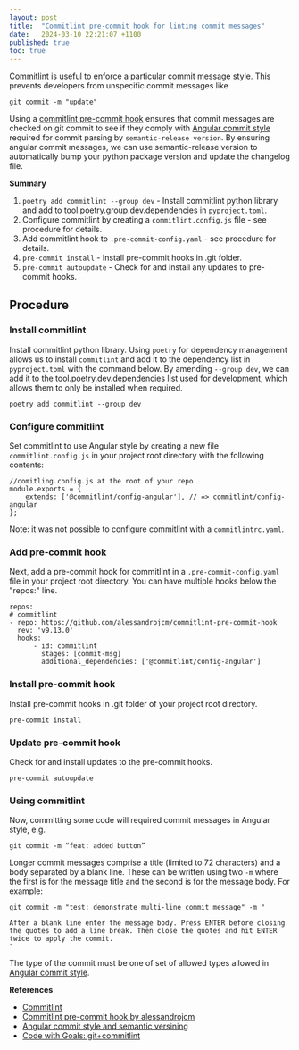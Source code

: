 ```yaml
---
layout: post
title:  "Commitlint pre-commit hook for linting commit messages"
date:   2024-03-10 22:21:07 +1100
published: true
toc: true
---
```


[Commitlint](https://commitlint.js.org/) is useful to enforce a particular commit message style. This prevents developers from unspecific commit messages like
```
git commit -m "update"
```

Using a [commitlint pre-commit hook](https://github.com/alessandrojcm/commitlint-pre-commit-hook) ensures that commit messages are checked on git commit to see if they comply with [Angular commit style](https://py-pkgs.org/07-releasing-versioning#automatic-version-bumping) required for commit parsing by `semantic-release version`. By ensuring angular commit messages, we can use semantic-release version to automatically bump your python package version and update the changelog file.



**Summary**

1. `poetry add commitlint --group dev` - Install commitlint python library and add to tool.poetry.group.dev.dependencies in `pyproject.toml`.
2. Configure commitlint by creating a `commitlint.config.js` file - see procedure for details.
3. Add commitlint hook to `.pre-commit-config.yaml` - see procedure for details.
4. `pre-commit install` - Install pre-commit hooks in .git folder.
5. `pre-commit autoupdate` - Check for and install any updates to pre-commit hooks.

## Procedure

### Install commitlint

Install commitlint python library. Using `poetry` for dependency management allows us to install `commitlint` and add it to the dependency list in `pyproject.toml` with the command below. By amending `--group dev`, we can add it to the tool.poetry.dev.dependencies list used for development, which allows them to only be installed when required.

```
poetry add commitlint --group dev
```

### Configure commitlint

Set commitlint to use Angular style by creating a new file `commitlint.config.js` in your project root directory with the following contents:
```
//comitling.config.js at the root of your repo
module.exports = {
    extends: ['@commitlint/config-angular'], // => commitlint/config-angular
};
```
Note: it was not possible to configure commitlint with a `commitlintrc.yaml`.

### Add pre-commit hook

Next, add a pre-commit hook for commitlint in a `.pre-commit-config.yaml` file in your project root directory. You can have multiple hooks below the "repos:" line.

```
repos:
# commitlint
- repo: https://github.com/alessandrojcm/commitlint-pre-commit-hook
  rev: 'v9.13.0'
  hooks:
      - id: commitlint
        stages: [commit-msg]
        additional_dependencies: ['@commitlint/config-angular']
```

### Install pre-commit hook

Install pre-commit hooks in .git folder of your project root directory.

```
pre-commit install
```

### Update pre-commit hook

Check for and install updates to the pre-commit hooks.

```
pre-commit autoupdate
```

### Using commitlint

Now, committing some code will required commit messages in Angular style, e.g.

```
git commit -m “feat: added button”
```
Longer commit messages comprise a title (limited to 72 characters) and a body separated by a blank line. These can be written using two `-m` where the first is for the message title and the second is for the message body. For example:
```
git commit -m "test: demonstrate multi-line commit message" -m "

After a blank line enter the message body. Press ENTER before closing the quotes to add a line break. Then close the quotes and hit ENTER twice to apply the commit.
"
```

The type of the commit must be one of set of allowed types allowed in [Angular commit style](https://py-pkgs.org/07-releasing-versioning#automatic-version-bumping).

**References**

- [Commitlint](https://commitlint.js.org/)
- [Commitlint pre-commit hook by alessandrojcm](https://github.com/alessandrojcm/commitlint-pre-commit-hook)
- [Angular commit style and semantic versining](https://py-pkgs.org/07-releasing-versioning#automatic-version-bumping)
- [Code with Goals: git+commitlint](https://medium.com/glassblade/code-should-be-written-with-goals-in-mind-git-commitlint-c50758b85920)
